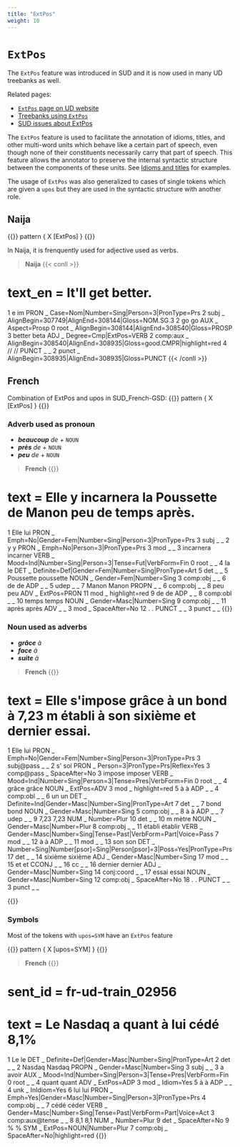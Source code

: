 ```yaml
---
title: "ExtPos"
weight: 10
---
```


# `ExtPos`

The `ExtPos` feature was introduced in SUD and it is now used in many UD treebanks as well. 

Related pages:

 - [`ExtPos` page on UD website](https://universaldependencies.org/u/feat/ExtPos.html)
 - [Treebanks using `ExtPos`](https://tables.grew.fr/?data=ud_feats/FEATS&cols=^ExtPos$)
 - [SUD issues about ExtPos](https://github.com/surfacesyntacticud/guidelines/issues?q=label%3A%22feature%3AExtPos%22
 )

The `ExtPos` feature is used to facilitate the annotation of idioms, titles, and other multi-word units which behave like a certain part of speech, even though none of their constituents necessarily carry that part of speech. This feature allows the annotator to preserve the internal syntactic structure between the components of these units.
See [Idioms and titles](../Misc/Idioms_Titles.md) for examples.

The usage of `ExtPos` was also generalized to cases of single tokens which are given a `upos` but they are used in the syntactic structure with another role.

## Naija

{{<grew key1="X.upos" key2="X.ExtPos" corpus="SUD_Naija-NSC@latest" >}}
pattern { X [ExtPos] }
{{</grew>}}

In Naija, it is frenquently used for adjective used as verbs.

> **Naija**
{{< conll >}}
# text_en = It'll get better.
1	e	im	PRON	_	Case=Nom|Number=Sing|Person=3|PronType=Prs	2	subj	_	AlignBegin=307749|AlignEnd=308144|Gloss=NOM.SG.3
2	go	go	AUX	_	Aspect=Prosp	0	root	_	AlignBegin=308144|AlignEnd=308540|Gloss=PROSP
3	better	beta	ADJ	_	Degree=Cmp|ExtPos=VERB	2	comp:aux	_	AlignBegin=308540|AlignEnd=308935|Gloss=good.CMPR|highlight=red
4	//	//	PUNCT	_	_	2	punct	_	AlignBegin=308935|AlignEnd=308935|Gloss=PUNCT
{{< /conll >}}


## French 

Combination of ExtPos and upos in SUD_French-GSD:
{{<grew key1="X.upos" key2="X.ExtPos" corpus="SUD_French-GSD@latest" >}}
pattern { X [ExtPos] }
{{</grew>}}
 
### Adverb used as pronoun 

- _**beaucoup** de_ + `NOUN`
- _**près** de_ + `NOUN`
- _**peu** de_ + `NOUN`

> **French**
{{<conll>}}
# text = Elle y incarnera la Poussette de Manon peu de temps après.
1	Elle	lui	PRON	_	Emph=No|Gender=Fem|Number=Sing|Person=3|PronType=Prs	3	subj	_	_
2	y	y	PRON	_	Emph=No|Person=3|PronType=Prs	3	mod	_	_
3	incarnera	incarner	VERB	_	Mood=Ind|Number=Sing|Person=3|Tense=Fut|VerbForm=Fin	0	root	_	_
4	la	le	DET	_	Definite=Def|Gender=Fem|Number=Sing|PronType=Art	5	det	_	_
5	Poussette	poussette	NOUN	_	Gender=Fem|Number=Sing	3	comp:obj	_	_
6	de	de	ADP	_	_	5	udep	_	_
7	Manon	Manon	PROPN	_	_	6	comp:obj	_	_
8	peu	peu	ADV	_	ExtPos=PRON	11	mod	_	highlight=red
9	de	de	ADP	_	_	8	comp:obl	_	_
10	temps	temps	NOUN	_	Gender=Masc|Number=Sing	9	comp:obj	_	_
11	après	après	ADV	_	_	3	mod	_	SpaceAfter=No
12	.	.	PUNCT	_	_	3	punct	_	_
{{</conll>}}

### Noun used as adverbs 

- _**grâce** à_
- _**face** à_
- _**suite** à_

> **French**
{{<conll>}}
# text = Elle s'impose grâce à un bond à 7,23 m établi à son sixième et dernier essai.
1	Elle	lui	PRON	_	Emph=No|Gender=Fem|Number=Sing|Person=3|PronType=Prs	3	subj@pass	_	_
2	s'	soi	PRON	_	Person=3|PronType=Prs|Reflex=Yes	3	comp@pass	_	SpaceAfter=No
3	impose	imposer	VERB	_	Mood=Ind|Number=Sing|Person=3|Tense=Pres|VerbForm=Fin	0	root	_	_
4	grâce	grâce	NOUN	_	ExtPos=ADV	3	mod	_	highlight=red
5	à	à	ADP	_	_	4	comp:obl	_	_
6	un	un	DET	_	Definite=Ind|Gender=Masc|Number=Sing|PronType=Art	7	det	_	_
7	bond	bond	NOUN	_	Gender=Masc|Number=Sing	5	comp:obj	_	_
8	à	à	ADP	_	_	7	udep	_	_
9	7,23	7,23	NUM	_	Number=Plur	10	det	_	_
10	m	mètre	NOUN	_	Gender=Masc|Number=Plur	8	comp:obj	_	_
11	établi	établir	VERB	_	Gender=Masc|Number=Sing|Tense=Past|VerbForm=Part|Voice=Pass	7	mod	_	_
12	à	à	ADP	_	_	11	mod	_	_
13	son	son	DET	_	Number=Sing|Number[psor]=Sing|Person[psor]=3|Poss=Yes|PronType=Prs	17	det	_	_
14	sixième	sixième	ADJ	_	Gender=Masc|Number=Sing	17	mod	_	_
15	et	et	CCONJ	_	_	16	cc	_	_
16	dernier	dernier	ADJ	_	Gender=Masc|Number=Sing	14	conj:coord	_	_
17	essai	essai	NOUN	_	Gender=Masc|Number=Sing	12	comp:obj	_	SpaceAfter=No
18	.	.	PUNCT	_	_	3	punct	_	_

{{</conll>}}

### Symbols 

Most of the tokens with `upos=SYM` have an `ExtPos` feature

{{<grew key1="X.ExtPos" corpus="SUD_French-GSD@latest" >}}
pattern { X [upos=SYM] }
{{</grew>}}

> **French**
{{<conll>}}
# sent_id = fr-ud-train_02956
# text = Le Nasdaq a quant à lui cédé 8,1%
1	Le	le	DET	_	Definite=Def|Gender=Masc|Number=Sing|PronType=Art	2	det	_	_
2	Nasdaq	Nasdaq	PROPN	_	Gender=Masc|Number=Sing	3	subj	_	_
3	a	avoir	AUX	_	Mood=Ind|Number=Sing|Person=3|Tense=Pres|VerbForm=Fin	0	root	_	_
4	quant	quant	ADV	_	ExtPos=ADP	3	mod	_	Idiom=Yes
5	à	à	ADP	_	_	4	unk	_	InIdiom=Yes
6	lui	lui	PRON	_	Emph=Yes|Gender=Masc|Number=Sing|Person=3|PronType=Prs	4	comp:obj	_	_
7	cédé	céder	VERB	_	Gender=Masc|Number=Sing|Tense=Past|VerbForm=Part|Voice=Act	3	comp:aux@tense	_	_
8	8,1	8,1	NUM	_	Number=Plur	9	det	_	SpaceAfter=No
9	%	%	SYM	_	ExtPos=NOUN|Number=Plur	7	comp:obj	_	SpaceAfter=No|highlight=red
{{</conll>}}
